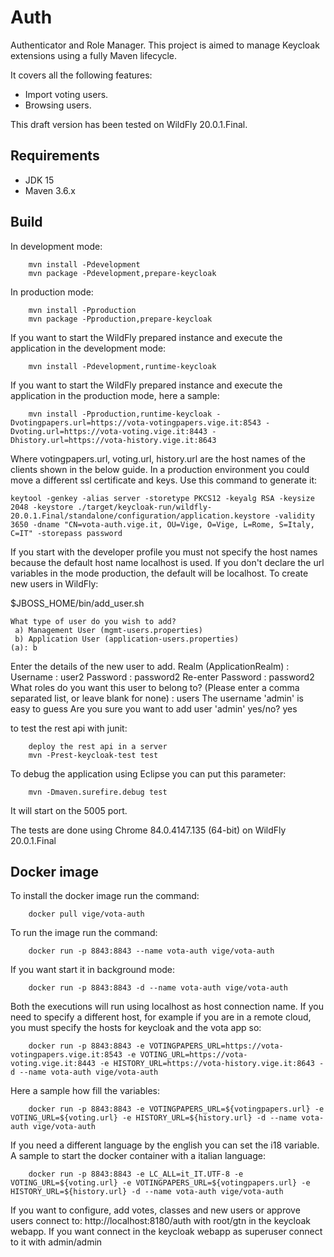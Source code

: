 Auth
=============
Authenticator and Role Manager.
This project is aimed to manage Keycloak extensions using a fully Maven lifecycle.

It covers all the following features:

- Import voting users.
- Browsing users.

This draft version has been tested on WildFly 20.0.1.Final.

Requirements
------------

- JDK 15
- Maven 3.6.x


Build
-----

In development mode:
```
    mvn install -Pdevelopment
    mvn package -Pdevelopment,prepare-keycloak
```
In production mode:
```
    mvn install -Pproduction
    mvn package -Pproduction,prepare-keycloak
```
If you want to start the WildFly prepared instance and execute the application in the development mode:
```
    mvn install -Pdevelopment,runtime-keycloak
```
If you want to start the WildFly prepared instance and execute the application in the production mode, here a sample:
```
    mvn install -Pproduction,runtime-keycloak -Dvotingpapers.url=https://vota-votingpapers.vige.it:8543 -Dvoting.url=https://vota-voting.vige.it:8443 -Dhistory.url=https://vota-history.vige.it:8643
```
Where votingpapers.url, voting.url, history.url are the host names of the clients shown in the below guide.
In a production environment you could move a different ssl certificate and keys. Use this command to generate it:
```
keytool -genkey -alias server -storetype PKCS12 -keyalg RSA -keysize 2048 -keystore ./target/keycloak-run/wildfly-20.0.1.Final/standalone/configuration/application.keystore -validity 3650 -dname "CN=vota-auth.vige.it, OU=Vige, O=Vige, L=Rome, S=Italy, C=IT" -storepass password
```
If you start with the developer profile you must not specify the host names because the default host name localhost is used. If you don't declare the url variables in the mode production, the default will be localhost.
To create new users in WildFly:

$JBOSS_HOME/bin/add_user.sh

    What type of user do you wish to add? 
     a) Management User (mgmt-users.properties) 
     b) Application User (application-users.properties)
    (a): b

Enter the details of the new user to add.
Realm (ApplicationRealm) : 
Username : user2
Password : password2
Re-enter Password : password2
What roles do you want this user to belong to? (Please enter a comma separated list, or leave blank for none) : users
The username 'admin' is easy to guess
Are you sure you want to add user 'admin' yes/no? yes

to test the rest api with junit:
```
    deploy the rest api in a server
    mvn -Prest-keycloak-test test
```
To debug the application using Eclipse you can put this parameter:
```
    mvn -Dmaven.surefire.debug test
```
It will start on the 5005 port.

The tests are done using Chrome 84.0.4147.135 (64-bit) on WildFly 20.0.1.Final

Docker image
------------

To install the docker image run the command:
```
    docker pull vige/vota-auth
```
To run the image run the command:
```
    docker run -p 8843:8843 --name vota-auth vige/vota-auth
```
If you want start it in background mode:
```
    docker run -p 8843:8843 -d --name vota-auth vige/vota-auth
```
Both the executions will run using localhost as host connection name. If you need to specify a different host, for example if you are in a remote cloud, you must specify the hosts for keycloak and the vota app so:
```
    docker run -p 8843:8843 -e VOTINGPAPERS_URL=https://vota-votingpapers.vige.it:8543 -e VOTING_URL=https://vota-voting.vige.it:8443 -e HISTORY_URL=https://vota-history.vige.it:8643 -d --name vota-auth vige/vota-auth
```
Here a sample how fill the variables:
```
    docker run -p 8843:8843 -e VOTINGPAPERS_URL=${votingpapers.url} -e VOTING_URL=${voting.url} -e HISTORY_URL=${history.url} -d --name vota-auth vige/vota-auth
```
If you need a different language by the english you can set the i18 variable. A sample to start the docker container with a italian language:
```
    docker run -p 8843:8843 -e LC_ALL=it_IT.UTF-8 -e VOTING_URL=${voting.url} -e VOTINGPAPERS_URL=${votingpapers.url} -e HISTORY_URL=${history.url} -d --name vota-auth vige/vota-auth
```
If you want to configure, add votes, classes and new users or approve users connect to: http://localhost:8180/auth with root/gtn in the keycloak webapp.
If you want connect in the keycloak webapp as superuser connect to it with admin/admin